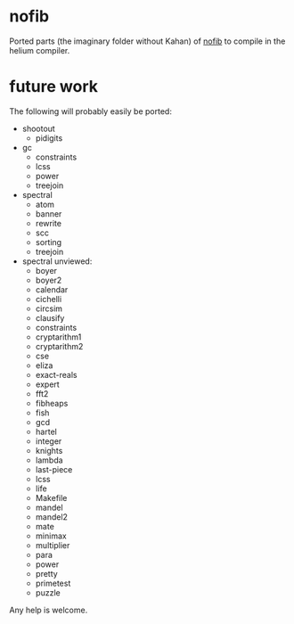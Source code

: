 # nofib

Ported parts (the imaginary folder without Kahan) of [nofib](https://github.com/ghc/nofib) to compile in the helium compiler.

# future work
The following will probably easily be ported:
* shootout 
  * pidigits
* gc 
  * constraints
  * lcss
  * power
  * treejoin
* spectral 
  * atom
  * banner
  * rewrite
  * scc
  * sorting
  * treejoin
* spectral unviewed:
  * boyer
  * boyer2
  * calendar
  * cichelli
  * circsim
  * clausify
  * constraints
  * cryptarithm1
  * cryptarithm2
  * cse
  * eliza
  * exact-reals
  * expert
  * fft2
  * fibheaps
  * fish
  * gcd
  * hartel
  * integer
  * knights
  * lambda
  * last-piece
  * lcss
  * life
  * Makefile
  * mandel
  * mandel2
  * mate
  * minimax
  * multiplier
  * para
  * power
  * pretty
  * primetest
  * puzzle

Any help is welcome.
